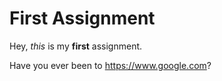 # First Assignment

Hey, *this* is my **first** assignment.

Have you ever been to https://www.google.com?